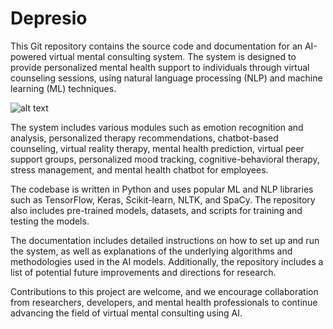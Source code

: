 # Depresio

This Git repository contains the source code and documentation for an AI-powered virtual mental consulting system. The system is designed to provide personalized mental health support to individuals through virtual counseling sessions, using natural language processing (NLP) and machine learning (ML) techniques.

![alt text](http://url/to/img.png)

The system includes various modules such as emotion recognition and analysis, personalized therapy recommendations, chatbot-based counseling, virtual reality therapy, mental health prediction, virtual peer support groups, personalized mood tracking, cognitive-behavioral therapy, stress management, and mental health chatbot for employees.

The codebase is written in Python and uses popular ML and NLP libraries such as TensorFlow, Keras, Scikit-learn, NLTK, and SpaCy. The repository also includes pre-trained models, datasets, and scripts for training and testing the models.

The documentation includes detailed instructions on how to set up and run the system, as well as explanations of the underlying algorithms and methodologies used in the AI models. Additionally, the repository includes a list of potential future improvements and directions for research.

Contributions to this project are welcome, and we encourage collaboration from researchers, developers, and mental health professionals to continue advancing the field of virtual mental consulting using AI.
